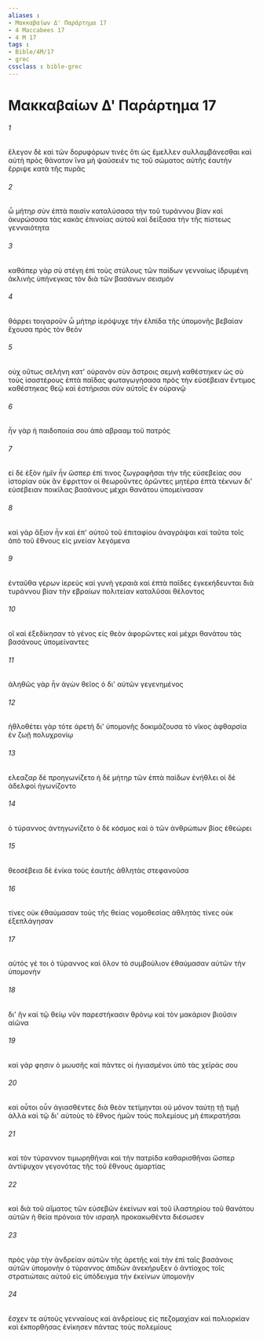 ```yaml
---
aliases : 
- Μακκαβαίων Δ' Παράρτημα 17
- 4 Maccabees 17
- 4 M 17
tags : 
- Bible/4M/17
- grec
cssclass : bible-grec
---
```


# Μακκαβαίων Δ' Παράρτημα 17

###### 1
ἔλεγον δὲ καὶ τῶν δορυφόρων τινὲς ὅτι ὡς ἔμελλεν συλλαμβάνεσθαι καὶ αὐτὴ πρὸς θάνατον ἵνα μὴ ψαύσειέν τις τοῦ σώματος αὐτῆς ἑαυτὴν ἔρριψε κατὰ τῆς πυρᾶς
###### 2
ὦ μήτηρ σὺν ἑπτὰ παισὶν καταλύσασα τὴν τοῦ τυράννου βίαν καὶ ἀκυρώσασα τὰς κακὰς ἐπινοίας αὐτοῦ καὶ δείξασα τὴν τῆς πίστεως γενναιότητα
###### 3
καθάπερ γὰρ σὺ στέγη ἐπὶ τοὺς στύλους τῶν παίδων γενναίως ἱδρυμένη ἀκλινὴς ὑπήνεγκας τὸν διὰ τῶν βασάνων σεισμόν
###### 4
θάρρει τοιγαροῦν ὦ μήτηρ ἱερόψυχε τὴν ἐλπίδα τῆς ὑπομονῆς βεβαίαν ἔχουσα πρὸς τὸν θεόν
###### 5
οὐχ οὕτως σελήνη κατ' οὐρανὸν σὺν ἄστροις σεμνὴ καθέστηκεν ὡς σὺ τοὺς ἰσαστέρους ἑπτὰ παῖδας φωταγωγήσασα πρὸς τὴν εὐσέβειαν ἔντιμος καθέστηκας θεῷ καὶ ἐστήρισαι σὺν αὐτοῖς ἐν οὐρανῷ
###### 6
ἦν γὰρ ἡ παιδοποιία σου ἀπὸ αβρααμ τοῦ πατρός
###### 7
εἰ δὲ ἐξὸν ἡμῖν ἦν ὥσπερ ἐπί τινος ζωγραφῆσαι τὴν τῆς εὐσεβείας σου ἱστορίαν οὐκ ἂν ἔφριττον οἱ θεωροῦντες ὁρῶντες μητέρα ἑπτὰ τέκνων δι' εὐσέβειαν ποικίλας βασάνους μέχρι θανάτου ὑπομείνασαν
###### 8
καὶ γὰρ ἄξιον ἦν καὶ ἐπ' αὐτοῦ τοῦ ἐπιταφίου ἀναγράψαι καὶ ταῦτα τοῖς ἀπὸ τοῦ ἔθνους εἰς μνείαν λεγόμενα
###### 9
ἐνταῦθα γέρων ἱερεὺς καὶ γυνὴ γεραιὰ καὶ ἑπτὰ παῖδες ἐγκεκήδευνται διὰ τυράννου βίαν τὴν εβραίων πολιτείαν καταλῦσαι θέλοντος
###### 10
οἳ καὶ ἐξεδίκησαν τὸ γένος εἰς θεὸν ἀφορῶντες καὶ μέχρι θανάτου τὰς βασάνους ὑπομείναντες
###### 11
ἀληθῶς γὰρ ἦν ἀγὼν θεῖος ὁ δι' αὐτῶν γεγενημένος
###### 12
ἠθλοθέτει γὰρ τότε ἀρετὴ δι' ὑπομονῆς δοκιμάζουσα τὸ νῖκος ἀφθαρσία ἐν ζωῇ πολυχρονίῳ
###### 13
ελεαζαρ δὲ προηγωνίζετο ἡ δὲ μήτηρ τῶν ἑπτὰ παίδων ἐνήθλει οἱ δὲ ἀδελφοὶ ἠγωνίζοντο
###### 14
ὁ τύραννος ἀντηγωνίζετο ὁ δὲ κόσμος καὶ ὁ τῶν ἀνθρώπων βίος ἐθεώρει
###### 15
θεοσέβεια δὲ ἐνίκα τοὺς ἑαυτῆς ἀθλητὰς στεφανοῦσα
###### 16
τίνες οὐκ ἐθαύμασαν τοὺς τῆς θείας νομοθεσίας ἀθλητάς τίνες οὐκ ἐξεπλάγησαν
###### 17
αὐτός γέ τοι ὁ τύραννος καὶ ὅλον τὸ συμβούλιον ἐθαύμασαν αὐτῶν τὴν ὑπομονήν
###### 18
δι' ἣν καὶ τῷ θείῳ νῦν παρεστήκασιν θρόνῳ καὶ τὸν μακάριον βιοῦσιν αἰῶνα
###### 19
καὶ γάρ φησιν ὁ μωυσῆς καὶ πάντες οἱ ἡγιασμένοι ὑπὸ τὰς χεῖράς σου
###### 20
καὶ οὗτοι οὖν ἁγιασθέντες διὰ θεὸν τετίμηνται οὐ μόνον ταύτῃ τῇ τιμῇ ἀλλὰ καὶ τῷ δι' αὐτοὺς τὸ ἔθνος ἡμῶν τοὺς πολεμίους μὴ ἐπικρατῆσαι
###### 21
καὶ τὸν τύραννον τιμωρηθῆναι καὶ τὴν πατρίδα καθαρισθῆναι ὥσπερ ἀντίψυχον γεγονότας τῆς τοῦ ἔθνους ἁμαρτίας
###### 22
καὶ διὰ τοῦ αἵματος τῶν εὐσεβῶν ἐκείνων καὶ τοῦ ἱλαστηρίου τοῦ θανάτου αὐτῶν ἡ θεία πρόνοια τὸν ισραηλ προκακωθέντα διέσωσεν
###### 23
πρὸς γὰρ τὴν ἀνδρείαν αὐτῶν τῆς ἀρετῆς καὶ τὴν ἐπὶ ταῖς βασάνοις αὐτῶν ὑπομονὴν ὁ τύραννος ἀπιδὼν ἀνεκήρυξεν ὁ ἀντίοχος τοῖς στρατιώταις αὐτοῦ εἰς ὑπόδειγμα τὴν ἐκείνων ὑπομονὴν
###### 24
ἔσχεν τε αὐτοὺς γενναίους καὶ ἀνδρείους εἰς πεζομαχίαν καὶ πολιορκίαν καὶ ἐκπορθήσας ἐνίκησεν πάντας τοὺς πολεμίους
